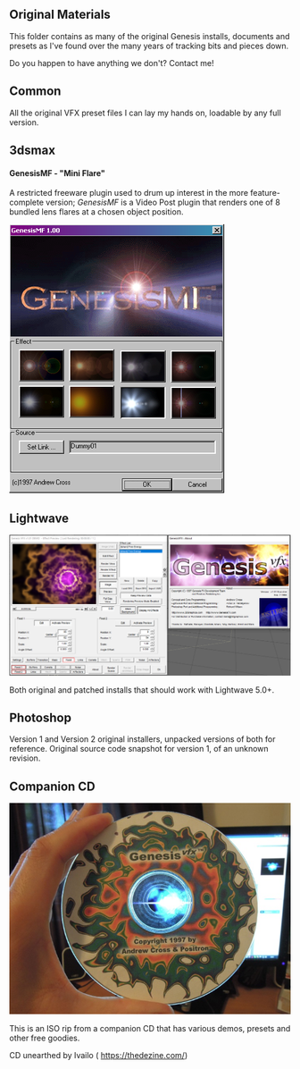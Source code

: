 ## Original Materials

This folder contains as many of the original Genesis installs, documents and presets as I've found over the many years of tracking bits and pieces down.

Do you happen to have anything we don't? Contact me!

## Common

All the original VFX preset files I can lay my hands on, loadable by any full version.

## 3dsmax

#### GenesisMF - "Mini Flare"

A restricted freeware plugin used to drum up interest in the more feature-complete version; *GenesisMF* is a Video Post plugin that renders one of 8 bundled lens flares at a chosen object position.

![genesismf ui](3dsmax/GenesisMF/genesisMF_ui.png)


## Lightwave

![lightwave ui](../Images/ui_lightwave.png)

Both original and patched installs that should work with Lightwave 5.0+.


## Photoshop

Version 1 and Version 2 original installers, unpacked versions of both for reference. Original source code snapshot for version 1, of an unknown revision.


## Companion CD

![picture of companion CD](PromoCD/genesis-vfxcd.jpg)

This is an ISO rip from a companion CD that has various demos, presets and other free goodies.

CD unearthed by Ivailo ( https://thedezine.com/)


